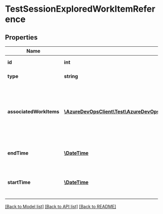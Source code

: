 # TestSessionExploredWorkItemReference

## Properties
Name | Type | Description | Notes
------------ | ------------- | ------------- | -------------
**id** | **int** | Id of the workitem | [optional] 
**type** | **string** | Type of the workitem | [optional] 
**associatedWorkItems** | [**\AzureDevOpsClient\Test\AzureDevOpsClient\Test\Model\TestSessionWorkItemReference[]**](TestSessionWorkItemReference.md) | Workitem references of workitems filed as a part of the current workitem exploration. | [optional] 
**endTime** | [**\DateTime**](\DateTime.md) | Time when exploration of workitem ended. | [optional] 
**startTime** | [**\DateTime**](\DateTime.md) | Time when explore of workitem was started. | [optional] 

[[Back to Model list]](../README.md#documentation-for-models) [[Back to API list]](../README.md#documentation-for-api-endpoints) [[Back to README]](../README.md)


